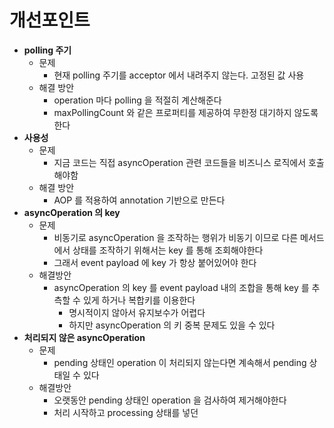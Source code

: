 # 개선포인트

- **polling 주기**
  - 문제
    - 현재 polling 주기를 acceptor 에서 내려주지 않는다. 고정된 값 사용
  - 해결 방안
    - operation 마다 polling 을 적절히 계산해준다
    - maxPollingCount 와 같은 프로퍼티를 제공하여 무한정 대기하지 않도록 한다
- **사용성**
  - 문제
    - 지금 코드는 직접 asyncOperation 관련 코드들을 비즈니스 로직에서 호출해야함
  - 해결 방안
    - AOP 를 적용하여 annotation 기반으로 만든다
- **asyncOperation 의 key**
  - 문제
    - 비동기로 asyncOperation 을 조작하는 행위가 비동기 이므로 다른 메서드에서 상태를 조작하기 위해서는 key 를 통해 조회해야한다
    - 그래서 event payload 에 key 가 항상 붙어있어야 한다
  - 해결방안
    - asyncOperation 의 key 를 event payload 내의 조합을 통해 key 를 추측할 수 있게 하거나 복합키를 이용한다
      - 명시적이지 않아서 유지보수가 어렵다
      - 하지만 asyncOperation 의 키 중복 문제도 있을 수 있다
- **처리되지 않은 asyncOperation**
  - 문제
    - pending 상태인 operation 이 처리되지 않는다면 계속해서 pending 상태일 수 있다
  - 해결방안
    - 오랫동안 pending 상태인 operation 을 검사하여 제거해야한다
    - 처리 시작하고 processing 상태를 넣던

